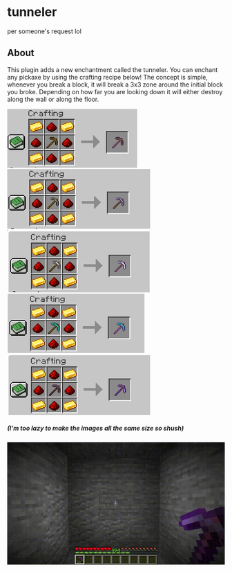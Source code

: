 # tunneler
per someone's request lol

## About
This plugin adds a new enchantment called the tunneler. You can enchant any pickaxe by using the crafting recipe below!
The concept is simple, whenever you break a block, it will break a 3x3 zone around the initial block you broke.
Depending on how far you are looking down it will either destroy along the wall or along the floor.

![Capture(6)](/md_assets/Capture(2).PNG)
![Capture(5)](/md_assets/Capture(3).PNG)
![Capture(4)](/md_assets/Capture(4).PNG)
![Capture(3)](/md_assets/Capture(5).PNG)
![Capture(2)](/md_assets/Capture(6).PNG)

##### (I'm too lazy to make the images all the same size so shush)

![Editor (2)](/md_assets/mining.gif)
